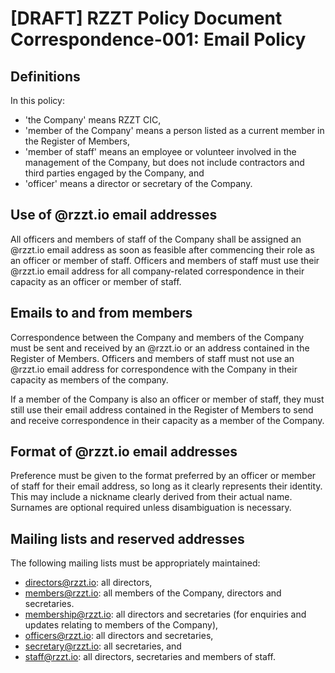 # [DRAFT] RZZT Policy Document Correspondence-001: Email Policy

## Definitions

In this policy:

- 'the Company' means RZZT CIC,
- 'member of the Company' means a person listed as a current member in the Register of Members,
- 'member of staff' means an employee or volunteer involved in the management of the Company, but does not include contractors and third parties engaged by the Company, and
- 'officer' means a director or secretary of the Company.

## Use of @rzzt.io email addresses

All officers and members of staff of the Company shall be assigned an @rzzt.io email address as soon as feasible after commencing their role as an officer or member of staff. Officers and members of staff must use their @rzzt.io email address for all company-related correspondence in their capacity as an officer or member of staff.

## Emails to and from members

Correspondence between the Company and members of the Company must be sent and received by an @rzzt.io or an address contained in the Register of Members. Officers and members of staff must not use an @rzzt.io email address for correspondence with the Company in their capacity as members of the company.

If a member of the Company is also an officer or member of staff, they must still use their email address contained in the Register of Members to send and receive correspondence in their capacity as a member of the Company.

## Format of @rzzt.io email addresses

Preference must be given to the format preferred by an officer or member of staff for their email address, so long as it clearly represents their identity. This may include a nickname clearly derived from their actual name. Surnames are optional required unless disambiguation is necessary.

## Mailing lists and reserved addresses

The following mailing lists must be appropriately maintained:

- directors@rzzt.io: all directors,
- members@rzzt.io: all members of the Company, directors and secretaries.
- membership@rzzt.io: all directors and secretaries (for enquiries and updates relating to members of the Company),
- officers@rzzt.io: all directors and secretaries,
- secretary@rzzt.io: all secretaries, and
- staff@rzzt.io: all directors, secretaries and members of staff.
